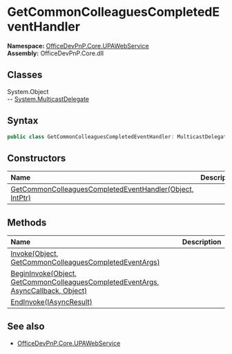 # GetCommonColleaguesCompletedEventHandler

**Namespace:** [OfficeDevPnP.Core.UPAWebService](OfficeDevPnP.Core.UPAWebService.md)  
**Assembly:** OfficeDevPnP.Core.dll  
## Classes
System.Object  
-- [System.MulticastDelegate](System.MulticastDelegate.md)
## Syntax
```C#
public class GetCommonColleaguesCompletedEventHandler: MulticastDelegate
```
## Constructors
|**Name**|**Description**|
|:-----|:-----|
| [GetCommonColleaguesCompletedEventHandler(Object, IntPtr)](GetCommonColleaguesCompletedEventHandlerconstructor1details.md) | 
## Methods
|**Name**|**Description**|
|:-----|:-----|
| [Invoke(Object, GetCommonColleaguesCompletedEventArgs)](GetCommonColleaguesCompletedEventHandlerInvokeObjectGetCommonColleaguesCompletedEventArgs.md) | 
| [BeginInvoke(Object, GetCommonColleaguesCompletedEventArgs, AsyncCallback, Object)](GetCommonColleaguesCompletedEventHandlerBeginInvokeObjectGetCommonColleaguesCompletedEventArgsAsyncCallbackObject.md) | 
| [EndInvoke(IAsyncResult)](GetCommonColleaguesCompletedEventHandlerEndInvokeIAsyncResult.md) | 
## See also
- [OfficeDevPnP.Core.UPAWebService](OfficeDevPnP.Core.UPAWebService.md)
